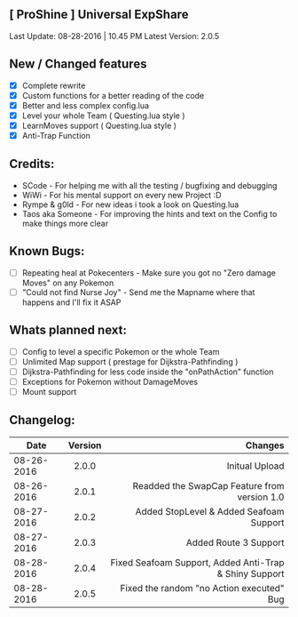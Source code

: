 ## [ ProShine ] Universal ExpShare
Last Update: 08-28-2016 | 10.45 PM
Latest Version: 2.0.5

## New / Changed features
- [x] Complete rewrite
- [x] Custom functions for a better reading of the code
- [x] Better and less complex config.lua
- [x] Level your whole Team ( Questing.lua style )
- [x] LearnMoves support ( Questing.lua style )
- [x] Anti-Trap Function

## Credits:
- SCode - For helping me with all the testing / bugfixing and debugging
- WiWi - For his mental support on every new Project :D
- Rympe & g0ld - For new ideas i took a look on Questing.lua
- Taos aka Someone - For improving the hints and text on the Config to make things more clear

## Known Bugs:
- [ ] Repeating heal at Pokecenters - Make sure you got no "Zero damage Moves" on any Pokemon
- [ ] "Could not find Nurse Joy" - Send me the Mapname where that happens and I'll fix it ASAP

## Whats planned next:
- [ ] Config to level a specific Pokemon or the whole Team
- [ ] Unlimited Map support ( prestage for Dijkstra-Pathfinding )
- [ ] Dijkstra-Pathfinding for less code inside the "onPathAction" function
- [ ] Exceptions for Pokemon without DamageMoves
- [ ] Mount support

## Changelog:
| Date          | Version       | Changes                                                     |
| ------------- |:-------------:| -----------------------------------------------------------:|
| 08-26-2016    | 2.0.0         | Initual Upload                                              |
| 08-26-2016    | 2.0.1         | Readded the SwapCap Feature from version 1.0                |
| 08-27-2016    | 2.0.2         | Added StopLevel & Added Seafoam Support                     |
| 08-27-2016    | 2.0.3         | Added Route 3 Support                                       |
| 08-28-2016    | 2.0.4         | Fixed Seafoam Support, Added Anti-Trap & Shiny Support      |
| 08-28-2016    | 2.0.5         | Fixed the random "no Action executed" Bug                   |